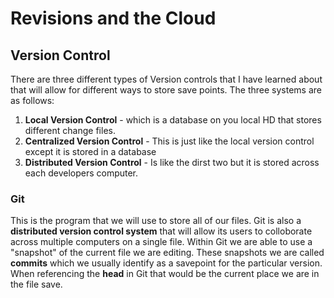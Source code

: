 # Revisions and the Cloud

## Version Control

There are three different types of Version controls that I have learned about that will allow for different 
ways to store save points.  The three systems are as follows:

1. **Local Version Control** - which is a database on you local HD that stores different change files.
2. **Centralized Version Control** - This is just like the local version control except it is stored in a database
3. **Distributed Version Control** - Is like the dirst two but it is stored across each developers computer.

### Git  

This is the program that we will use to store all of our files.  Git is also a **distributed version control system**
that will allow its users to colloborate across multiple computers on a single file.  Within Git we are 
able to use a "snapshot" of the current file we are editing.  These snapshots we are called **commits**
which we usually identify as a savepoint for the particular version.  When referencing the **head** in Git that would
be the current place we are in the file save.
